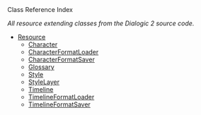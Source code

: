 
<div class="header-banner purple">
<div class="header-label purple">Class Reference Index</div>
</div>

*All resource extending classes from the Dialogic 2 source code.*

- [Resource]()
    - [Character](class_dialogiccharacter.md)
    - [CharacterFormatLoader](class_dialogiccharacterformatloader.md)
    - [CharacterFormatSaver](class_dialogiccharacterformatsaver.md)
    - [Glossary](class_dialogicglossary.md)
    - [Style](class_dialogicstyle.md)
    - [StyleLayer](class_dialogicstylelayer.md)
    - [Timeline](class_dialogictimeline.md)
    - [TimelineFormatLoader](class_dialogictimelineformatloader.md)
    - [TimelineFormatSaver](class_dialogictimelineformatsaver.md)
